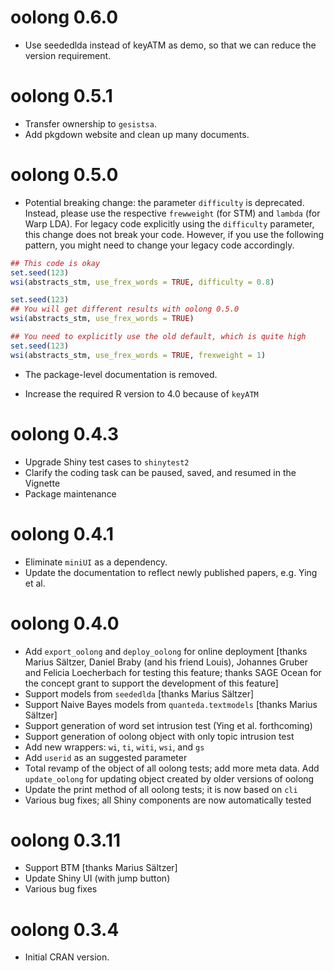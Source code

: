 # oolong 0.6.0

* Use seededlda instead of keyATM as demo, so that we can reduce the version requirement.

# oolong 0.5.1

* Transfer ownership to `gesistsa`.
* Add pkgdown website and clean up many documents.

# oolong 0.5.0

* Potential breaking change: the parameter `difficulty` is deprecated. Instead, please use the respective `frewweight` (for STM) and `lambda` (for Warp LDA). For legacy code explicitly using the `difficulty` parameter, this change does not break your code. However, if you use the following pattern, you might need to change your legacy code accordingly.

```r
## This code is okay
set.seed(123)
wsi(abstracts_stm, use_frex_words = TRUE, difficulty = 0.8)

set.seed(123)
## You will get different results with oolong 0.5.0
wsi(abstracts_stm, use_frex_words = TRUE)

## You need to explicitly use the old default, which is quite high
set.seed(123)
wsi(abstracts_stm, use_frex_words = TRUE, frexweight = 1)
```

* The package-level documentation is removed.

* Increase the required R version to 4.0 because of `keyATM`

# oolong 0.4.3

* Upgrade Shiny test cases to `shinytest2`
* Clarify the coding task can be paused, saved, and resumed in the Vignette
* Package maintenance

# oolong 0.4.1

* Eliminate `miniUI` as a dependency.
* Update the documentation to reflect newly published papers, e.g. Ying et al.

# oolong 0.4.0

* Add `export_oolong` and `deploy_oolong` for online deployment [thanks Marius Sältzer, Daniel Braby (and his friend Louis), Johannes Gruber and Felicia Loecherbach for testing this feature; thanks SAGE Ocean for the concept grant to support the development of this feature]
* Support models from `seededlda` [thanks Marius Sältzer]
* Support Naive Bayes models from `quanteda.textmodels` [thanks Marius Sältzer]
* Support generation of word set intrusion test (Ying et al. forthcoming)
* Support generation of oolong object with only topic intrusion test
* Add new wrappers: `wi`, `ti`, `witi`, `wsi`, and `gs`
* Add `userid` as an suggested parameter
* Total revamp of the object of all oolong tests; add more meta data. Add `update_oolong` for updating object created by older versions of oolong
* Update the print method of all oolong tests; it is now based on `cli`
* Various bug fixes; all Shiny components are now automatically tested

# oolong 0.3.11

* Support BTM [thanks Marius Sältzer]
* Update Shiny UI (with jump button)
* Various bug fixes

# oolong 0.3.4

* Initial CRAN version.

